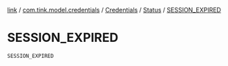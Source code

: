 [link](../../../index.md) / [com.tink.model.credentials](../../index.md) / [Credentials](../index.md) / [Status](index.md) / [SESSION_EXPIRED](./-s-e-s-s-i-o-n_-e-x-p-i-r-e-d.md)

# SESSION_EXPIRED

`SESSION_EXPIRED`
